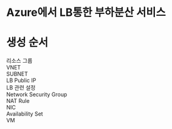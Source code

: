 # Azure에서 LB통한 부하분산 서비스 

# 생성 순서

리소스 그룹<br>
VNET<br>
SUBNET<br>
LB Public IP<br>
LB 관련 설정<br>
Network Security Group<br>
NAT Rule<br>
NIC<br>
Availability Set<br>
VM
